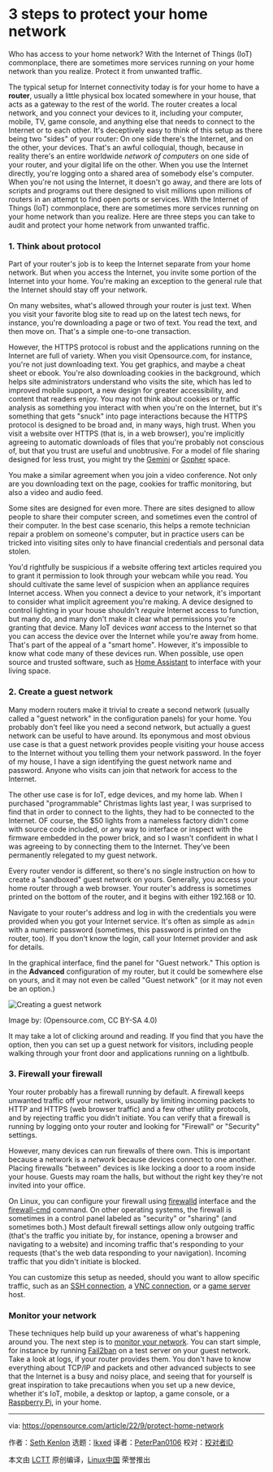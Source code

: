 [#]: subject: "3 steps to protect your home network"
[#]: via: "https://opensource.com/article/22/9/protect-home-network"
[#]: author: "Seth Kenlon https://opensource.com/users/seth"
[#]: collector: "lkxed"
[#]: translator: "PeterPan0106"
[#]: reviewer: " "
[#]: publisher: " "
[#]: url: " "

3 steps to protect your home network
======
Who has access to your home network? With the Internet of Things (IoT) commonplace, there are sometimes more services running on your home network than you realize. Protect it from unwanted traffic.

The typical setup for Internet connectivity today is for your home to have a **router**, usually a little physical box located somewhere in your house, that acts as a gateway to the rest of the world. The router creates a local network, and you connect your devices to it, including your computer, mobile, TV, game console, and anything else that needs to connect to the Internet or to each other. It's deceptively easy to think of this setup as there being two "sides" of your router: On one side there's the Internet, and on the other, your devices. That's an awful colloquial, though, because in reality there's an entire worldwide *network of computers* on one side of your router, and your digital life on the other. When you use the Internet directly, you're logging onto a shared area of somebody else's computer. When you're not using the Internet, it doesn't go away, and there are lots of scripts and programs out there designed to visit millions upon millions of routers in an attempt to find open ports or services. With the Internet of Things (IoT) commonplace, there are sometimes more services running on your home network than you realize. Here are three steps you can take to audit and protect your home network from unwanted traffic.

### 1. Think about protocol

Part of your router's job is to keep the Internet separate from your home network. But when you access the Internet, you invite some portion of the Internet into your home. You're making an exception to the general rule that the Internet should stay off your network.

On many websites, what's allowed through your router is just text. When you visit your favorite blog site to read up on the latest tech news, for instance, you're downloading a page or two of text. You read the text, and then move on. That's a simple one-to-one transaction.

However, the HTTPS protocol is robust and the applications running on the Internet are full of variety. When you visit Opensource.com, for instance, you're not just downloading text. You get graphics, and maybe a cheat sheet or ebook. You're also downloading cookies in the background, which helps site administrators understand who visits the site, which has led to improved mobile support, a new design for greater accessibility, and content that readers enjoy. You may not think about cookies or traffic analysis as something you interact with when you're on the Internet, but it's something that gets "snuck" into page interactions because the HTTPS protocol is designed to be broad and, in many ways, high trust. When you visit a website over HTTPS (that is, in a web browser), you're implicitly agreeing to automatic downloads of files that you're probably not conscious of, but that you trust are useful and unobtrusive. For a model of file sharing designed for less trust, you might try the [Gemini][3] or [Gopher][4] space.

You make a similar agreement when you join a video conference. Not only are you downloading text on the page, cookies for traffic monitoring, but also a video and audio feed.

Some sites are designed for even more. There are sites designed to allow people to share their computer screen, and sometimes even the control of their computer. In the best case scenario, this helps a remote technician repair a problem on someone's computer, but in practice users can be tricked into visiting sites only to have financial credentials and personal data stolen.

You'd rightfully be suspicious if a website offering text articles required you to grant it permission to look through your webcam while you read. You should cultivate the same level of suspicion when an appliance requires Internet access. When you connect a device to your network, it's important to consider what implicit agreement you're making. A device designed to control lighting in your house shouldn't *require* Internet access to function, but many do, and many don't make it clear what permissions you're granting that device. Many IoT devices *want* access to the Internet so that you can access the device over the Internet while you're away from home. That's part of the appeal of a "smart home". However, it's impossible to know what code many of these devices run. When possible, use open source and trusted software, such as [Home Assistant][5] to interface with your living space.

### 2. Create a guest network

Many modern routers make it trivial to create a second network (usually called a "guest network" in the configuration panels) for your home. You probably don't feel like you need a second network, but actually a guest network can be useful to have around. Its eponymous and most obvious use case is that a guest network provides people visiting your house access to the Internet without you telling them your network password. In the foyer of my house, I have a sign identifying the guest network name and password. Anyone who visits can join that network for access to the Internet.

The other use case is for IoT, edge devices, and my home lab. When I purchased "programmable" Christmas lights last year, I was surprised to find that in order to connect to the lights, they had to be connected to the Internet. OF course, the $50 lights from a nameless factory didn't come with source code included, or any way to interface or inspect with the firmware embedded in the power brick, and so I wasn't confident in what I was agreeing to by connecting them to the Internet. They've been permanently relegated to my guest network.

Every router vendor is different, so there's no single instruction on how to create a "sandboxed" guest network on yours. Generally, you access your home router through a web browser. Your router's address is sometimes printed on the bottom of the router, and it begins with either 192.168 or 10.

Navigate to your router's address and log in with the credentials you were provided when you got your Internet service. It's often as simple as `admin` with a numeric password (sometimes, this password is printed on the router, too). If you don't know the login, call your Internet provider and ask for details.

In the graphical interface, find the panel for "Guest network." This option is in the **Advanced** configuration of my router, but it could be somewhere else on yours, and it may not even be called "Guest network" (or it may not even be an option.)

![Creating a guest network][7]

Image by: (Opensource.com, CC BY-SA 4.0)

It may take a lot of clicking around and reading. If you find that you have the option, then you can set up a guest network for visitors, including people walking through your front door and applications running on a lightbulb.

### 3. Firewall your firewall

Your router probably has a firewall running by default. A firewall keeps unwanted traffic off your network, usually by limiting incoming packets to HTTP and HTTPS (web browser traffic) and a few other utility protocols, and by rejecting traffic you didn't initiate. You can verify that a firewall is running by logging onto your router and looking for "Firewall" or "Security" settings.

However, many devices can run firewalls of there own. This is important because a network is a *network* because devices connect to one another. Placing firewalls "between" devices is like locking a door to a room inside your house. Guests may roam the halls, but without the right key they're not invited into your office.

On Linux, you can configure your firewall using [firewalld][8] interface and the [firewall-cmd][9] command. On other operating systems, the firewall is sometimes in a control panel labeled as "security" or "sharing" (and sometimes both.) Most default firewall settings allow only outgoing traffic (that's the traffic you initiate by, for instance, opening a browser and navigating to a website) and incoming traffic that's responding to your requests (that's the web data responding to your navigation). Incoming traffic that you didn't initiate is blocked.

You can customize this setup as needed, should you want to allow specific traffic, such as an [SSH connection][10], a [VNC connection][11], or a [game server][12] host.

### Monitor your network

These techniques help build up your awareness of what's happening around you. The next step is to [monitor your network][13]. You can start simple, for instance by running [Fail2ban][14] on a test server on your guest network. Take a look at logs, if your router provides them. You don't have to know everything about TCP/IP and packets and other advanced subjects to see that the Internet is a busy and noisy place, and seeing that for yourself is great inspiration to take precautions when you set up a new device, whether it's IoT, mobile, a desktop or laptop, a game console, or a [Raspberry Pi][15], in your home.

--------------------------------------------------------------------------------

via: https://opensource.com/article/22/9/protect-home-network

作者：[Seth Kenlon][a]
选题：[lkxed][b]
译者：[PeterPan0106](https://github.com/PeterPan0106)
校对：[校对者ID](https://github.com/校对者ID)

本文由 [LCTT](https://github.com/LCTT/TranslateProject) 原创编译，[Linux中国](https://linux.cn/) 荣誉推出

[a]: https://opensource.com/users/seth
[b]: https://github.com/lkxed
[1]: https://opensource.com/sites/default/files/lead-images/wfh_work_home_laptop_work.png
[2]: https://opensource.com/article/20/1/open-source-networking
[3]: https://opensource.com/article/20/10/gemini-internet-protocol
[4]: https://opensource.com/article/16/12/yearbook-compute-its-1989#gopher
[5]: https://opensource.com/article/20/12/home-assistant
[6]: https://opensource.com/article/20/11/wireless-protocol-home-automation
[7]: https://opensource.com/sites/default/files/2022-08/router-guest-network.jpg
[8]: https://opensource.com/article/19/7/make-linux-stronger-firewalls
[9]: https://www.redhat.com/sysadmin/secure-linux-network-firewall-cmd
[10]: https://www.redhat.com/sysadmin/access-remote-systems-ssh
[11]: https://www.redhat.com/sysadmin/accessing-remote-desktops
[12]: https://opensource.com/article/18/5/maptool
[13]: https://opensource.com/article/19/2/network-monitoring-tools
[14]: https://www.redhat.com/sysadmin/protect-systems-fail2ban
[15]: https://opensource.com/article/22/3/raspberry-pi-projects-2022
